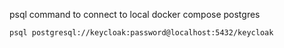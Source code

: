 psql command to connect to local docker compose postgres

```
psql postgresql://keycloak:password@localhost:5432/keycloak
```